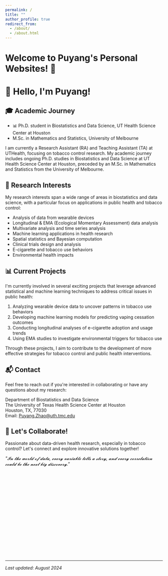 ```yaml
---
permalink: /
title: ""
author_profile: true
redirect_from: 
  - /about/
  - /about.html
---
```


# Welcome to Puyang's Personal Websites! 🚀

# 👋 Hello, I'm Puyang!

## 🎓 Academic Journey
- 📊 Ph.D. student in Biostatistics and Data Science, UT Health Science Center at Houston
- M.Sc. in Mathematics and Statistics, University of Melbourne

I am currently a Research Assistant (RA) and Teaching Assistant (TA) at UTHealth, focusing on tobacco control research. My academic journey includes ongoing Ph.D. studies in Biostatistics and Data Science at UT Health Science Center at Houston, preceded by an M.Sc. in Mathematics and Statistics from the University of Melbourne.

## 🔬 Research Interests

My research interests span a wide range of areas in biostatistics and data science, with a particular focus on applications in public health and tobacco control:

- Analysis of data from wearable devices
- Longitudinal & EMA (Ecological Momentary Assessment) data analysis
- Multivariate analysis and time series analysis
- Machine learning applications in health research
- Spatial statistics and Bayesian computation
- Clinical trials design and analysis
- E-cigarette and tobacco use behaviors
- Environmental health impacts

## 📊 Current Projects

I'm currently involved in several exciting projects that leverage advanced statistical and machine learning techniques to address critical issues in public health:

1. Analyzing wearable device data to uncover patterns in tobacco use behaviors
2. Developing machine learning models for predicting vaping cessation outcomes
3. Conducting longitudinal analyses of e-cigarette adoption and usage trends
4. Using EMA studies to investigate environmental triggers for tobacco use

Through these projects, I aim to contribute to the development of more effective strategies for tobacco control and public health interventions.

## 📬 Contact

Feel free to reach out if you're interested in collaborating or have any questions about my research:

Department of Biostatistics and Data Science  
The University of Texas Health Science Center at Houston  
Houston, TX, 77030  
Email: Puyang.Zhao@uth.tmc.edu




## 🤝 Let's Collaborate!
Passionate about data-driven health research, especially in tobacco control? Let's connect and explore innovative solutions together!

*"𝓘𝓷 𝓽𝓱𝓮 𝔀𝓸𝓻𝓵𝓭 𝓸𝓯 𝓭𝓪𝓽𝓪, 𝓮𝓿𝓮𝓻𝔂 𝓿𝓪𝓻𝓲𝓪𝓫𝓵𝓮 𝓽𝓮𝓵𝓵𝓼 𝓪 𝓼𝓽𝓸𝓻𝔂, 𝓪𝓷𝓭 𝓮𝓿𝓮𝓻𝔂 𝓬𝓸𝓻𝓻𝓮𝓵𝓪𝓽𝓲𝓸𝓷 𝓬𝓸𝓾𝓵𝓭 𝓫𝓮 𝓽𝓱𝓮 𝓷𝓮𝔁𝓽 𝓫𝓲𝓰 𝓭𝓲𝓼𝓬𝓸𝓿𝓮𝓻𝔂."*

<div id="globe-container" style="width: 270px; height: 270px; overflow: hidden; position: relative;">
  <script type="text/javascript" id="clstr_globe" src="//clustrmaps.com/globe.js?d=clIdEPFSxTObYL5YCT6KPfejmqi13_-8ETks5Uwv8eQ"></script>
</div>

---

*Last updated: August 2024*
